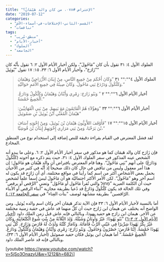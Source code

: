 ```yaml
---
title: "الإعتراض #٠٧٨، من كان والد هَيْمَانُ؟"
date: "2019-07-12"
categories: 
  - "القسم-الثاني-الإختلافات-في-أسماء-الأش"
  - "تناقضات"
tags: 
  - "منطق-مُريب"
  - "أخبار-الأيام"
  - "الملوك"
  - "الجامعة"
---
```


الملوك الأول ٤: ٣١ تقول بأن كان ”مَاحُولَ“، ولكن أخبار الأيام الأول ٢: ٦ تقول بأنَّه كان ”زَارَحَ“، وأخبار الأيام الأول ٦: ٣٣، ١٥: ١٧ تقول ”يُوئِيلَ“

> **الملوك** **الأول** **٤****:** **٣١** ”وَكَانَ أَحْكَمَ مِنْ جَمِيعِ النَّاسِ، مِنْ إِيثَانَ الأَزْرَاحِيِّ وَهَيْمَانَ وَكَلْكُولَ وَدَرْدَعَ بَنِي مَاحُولَ. وَكَانَ صِيتُهُ فِي جَمِيعِ الأُمَمِ حَوَالَيْهِ.“
> 
> **أخبار** **الأيام** **الأول** **٦****:** **٢** ” وَبَنُو زَارَحَ: زِمْرِي وَأَيْثَانُ وَهَيْمَانُ وَكَلْكُولُ وَدَارَعُ. الْجَمِيعُ خَمْسَةٌ.“
> 
> **أخبار** **الأيام** **الأول** **٦****:** **٣٣** ”وَهؤُلاَءِ هُمُ الْقَائِمُونَ مَعَ بَنِيهِمْ. مِنْ بَنِي الْقَهَاتِيِّينَ: هَيْمَانُ الْمُغَنِّي ابْنُ يُوئِيلَ بْنِ صَمُوئِيلَ“
> 
> **أخبار** **الأيام** **الأول** **١٥****:** **١٧** ”فَأَوْقَفَ اللاَّوِيُّونَ هَيْمَانَ بْنَ يُوئِيلَ، وَمِنْ إِخْوَتِهِ آسَافَ بْنَ بَرَخْيَا، وَمِنْ بَنِي مَرَارِي إِخْوَتِهِمْ إِيثَانَ بْنَ قُوشِيَّا،“

لقد فشل المعترض في القيام بقراءة دقيقة للنص إضافة إلى استخدام نوع من المنطق المخادع.

فإن زَارَح كان والد هَيمَان كما هو مذكور في سفر أخبار الأيام الأول ٢: ٦. وعلى ما يبدو أنه الشخص عينه المذكور في سفر الملوك الأول ٤: ٣١، حيث يتم ذكره مع أخوته (كَلْكُولُ وَدَارَعُ) على أنهم ”بَنِي مَاحُولَ“. وهنا قام المعترض بافتراض أن والد هَيْمَان هو مَاحُول؛ إن هذا أمر معقول وليس من تناقض في حال كان ذلك صحيحاً إذ أنَّه في كثير من الأحيان يحمل بعض الأشخاص أكثر من اسم كما رأينا في مواقع مختلفة، أي أن زَارَح قد يكون له اسم آخر وهو ”مَاحُولَ“. لكن الأمر الأكثر احتماليّة هو أن مَاحُولَ ليسَ إسماً علماً لشخص حيث أن الكلمة العبرية ”מָחוֹל والتي تُقرأ مَاحُول أو مَاخُوُل“ وتعني ”الرَّقص أو يرقص“ وفي تلك الحالة قد يكون كَلْكُولُ وَدَارَعُ قد دُعيا بطريقة مجازية ”أبناء الرقص أو الأبناء الرّاقصين“ بطريقة مشابهة لوصف ”بنات الغِناء“ في [سفر الجامعة ١٢: ٤](https://biblia.com/books/ar-vandyke/Ec12.4).

أما بالنسبة لأخبار الأيام الأول ٦: ٣٣ فإن الآية تذكر هَيمَان آخر وكان اسم والده يُوئيل. ومن الواضح أنه يختلف عن هيمان ابن زَارَح حيث أن كلّ منهما قد عاش في حقبة زمنية مختلفة عن الآخر. هيمان ابن زارَح هو حفيد يهوذا، وبالتالي فإنه عاش قبل زمن الملك داود ([أخبار الأيام الأول ٢: ٣\-٦](https://biblia.com/books/ar-vandyke/1Ch2.3-6)) ”بَنُو يَهُوذَا: عَيْرُ وَأُونَانُ وَشَيْلَةُ. وُلِدَ الثَّلاَثَةُ مِنْ بِنْتِ شُوعَ الْكَنْعَانِيَّةِ. وَكَانَ عَيْرُ بِكْرُ يَهُوذَا شِرِّيرًا فِي عَيْنَيِ الرَّبِّ فَأَمَاتَهُ. وَثَامَارُ كَنَّتُهُ وَلَدَتْ لَهُ فَارَصَ وَزَارَحَ. كُلُّ بَنِي يَهُوذَا خَمْسَةٌ. اِبْنَا فَارَصَ: حَصْرُونُ وَحَامُولُ. وَبَنُو زَارَحَ: زِمْرِي وَأَيْثَانُ وَهَيْمَانُ وَكَلْكُولُ وَدَارَعُ. الْجَمِيعُ خَمْسَةٌ.“ أما هيمان ابن يوئيل فكان حفيد صموئيل (أخبار الأيام الأول ٦: ٣٣)، وبالتالي فإنه قد عاصر الملك داود.

\[youtube https://www.youtube.com/watch?v=5jSo3OnazyU&w=1212&h=682\]
